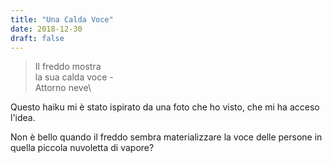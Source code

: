 ```yaml
---
title: "Una Calda Voce"
date: 2018-12-30
draft: false
---
```

>Il freddo mostra\
>la sua calda voce -\
>Attorno neve\

<!--more-->

Questo haiku mi è stato ispirato da una foto che ho visto, che mi ha acceso l'idea.

Non è bello quando il freddo sembra materializzare la voce delle persone in quella piccola nuvoletta di vapore?